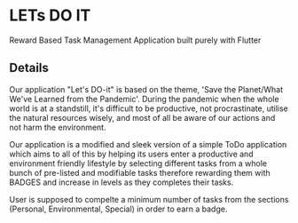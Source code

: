 # LETs DO IT

Reward Based Task Management Application built purely with Flutter

## Details

Our application "Let's DO-it" is based on the theme, 'Save the Planet/What We've Learned from the Pandemic'.
During the pandemic when the whole world is at a standstill, it's difficult to be productive, not procrastinate, utilise the natural resources wisely, and most of all be aware of our actions and not harm the environment.

Our application is a modified and sleek version of a simple ToDo application which aims to all of this by helping its users enter a productive and environment friendly lifestyle by selecting different tasks from a whole bunch of pre-listed and modifiable tasks therefore rewarding them with BADGES and increase in levels as they completes their tasks.

User is supposed to compelte a minimum number of tasks from the sections (Personal, Environmental, Special) in order to earn a badge.
